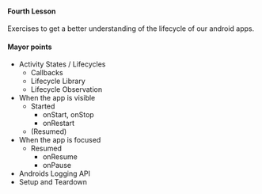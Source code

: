 #### Fourth Lesson

Exercises to get a better understanding of the lifecycle of our android apps.

#### Mayor points

- Activity States / Lifecycles 
  * Callbacks 
  * Lifecycle Library
  * Lifecycle Observation 
- When the app is visible 
  - Started
    - onStart, onStop
    - onRestart
  - (Resumed)
- When the app is focused
  - Resumed
    - onResume
    - onPause
- Androids Logging API
- Setup and Teardown 